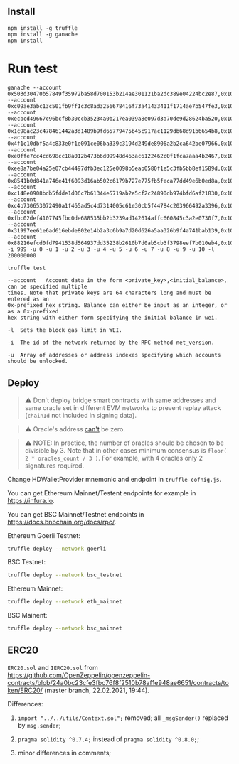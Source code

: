 
## Install

```
npm install -g truffle
npm install -g ganache
npm install
```

# Run test

```
ganache --account 0x503d30470b57849f35972ba58d700153b214ae301121ba2dc389e04224bc2e87,0x1000000000000000000 --account 0xc09ae3abc13c501fb9ff1c3c8ad3256678416f73a41433411f1714ae7b547fe3,0x1000000000000000000 --account 0xecbcd49667c96bcf8b30ccb35234a0b217ea039a8e097d3a70de9d28624ba520,0x1000000000000000000 --account 0x1c98ac23c478461442a3d1489b9fd65779475b45c917ac1129db68d91b6654b8,0x1000000000000000000 --account 0x4f1c10dbf5a4c833e0f1e091ce06ba339c3194d249de8906a2b2ca642be07966,0x1000000000000000000 --account 0xe0ffe7cc4cd698cc18a012b473b6d09948d463ac6122462c0f1fca7aaa4b2467,0x1000000000000000000 --account 0xee8a7be04a25e07cb44497dfb3ec125e0098b5eab0580f1e5c3fb5bb8ef1589d,0x1000000000000000000 --account 0x8541b0d841a746e41f6093d16ab502c6179b727e775fb5feca77dd49e6b0ed8a,0x1000000000000000000 --account 0xc148e0908bdb5fdde1d06c7b61344e5719ab2e5cf2c24890db974bfd6af21830,0x1000000000000000000 --account 0xc4b730653072490a1f465ad5c4d7314005c61e30cb5f44784c203966492a3396,0x1000000000000000000 --account 0xfbc02def4107745fbc0de688535bb2b3239ad142614affc660845c3a2e0730f7,0x1000000000000000000 --account 0x31997ee61e6ad616ebde802e14b2a3c6b9a7d20d626a5aa326b9f4a741bab139,0x1000000000000000000 --account 0x88216efcd0fd7941538d564937dd35238b2610b7d0ab5cb3f3798eef7b010eb4,0x1000000000000000000 -i 999 -u 0 -u 1 -u 2 -u 3 -u 4 -u 5 -u 6 -u 7 -u 8 -u 9 -u 10 -l 200000000

truffle test
```

```
--account   Account data in the form <private_key>,<initial_balance>, can be specified multiple
times. Note that private keys are 64 characters long and must be entered as an
0x-prefixed hex string. Balance can either be input as an integer, or as a 0x-prefixed
hex string with either form specifying the initial balance in wei.

-l  Sets the block gas limit in WEI.

-i  The id of the network returned by the RPC method net_version.

-u  Array of addresses or address indexes specifying which accounts should be unlocked.
```

## Deploy

> ⚠️ Don't deploy bridge smart contracts with same addresses and same oracle set in different EVM networks to prevent replay attack (`chainId` not included in signing data).

> ⚠️ Oracle's address [can't](https://github.com/ton-blockchain/bridge-solidity/blob/290f1be610f23ad3f700e06aebd92b71ccf6af70/contracts/SignatureChecker.sol#L43) be zero.

> ⚠️ NOTE: In practice, the number of oracles should be chosen to be divisible by 3.
> Note that in other cases minimum consensus is `floor( 2 * oracles_count / 3 )`. For example, with 4 oracles only 2 signatures required.

Change HDWalletProvider mnemonic and endpoint in `truffle-cofnig.js`.

You can get Ethereum Mainnet/Testent endpoints for example in https://infura.io.

You can get BSC Mainnet/Testnet endpoints in https://docs.bnbchain.org/docs/rpc/.

Ethereum Goerli Testnet:

```bash
truffle deploy --network goerli
```

BSC Testnet:

```bash
truffle deploy --network bsc_testnet
```

Ethereum Mainnet:

```bash
truffle deploy --network eth_mainnet
```

BSC Mainent:

```bash
truffle deploy --network bsc_mainnet
```

## ERC20

`ERC20.sol` and `IERC20.sol` from https://github.com/OpenZeppelin/openzeppelin-contracts/blob/24a0bc23cfe3fbc76f8f2510b78af1e948ae6651/contracts/token/ERC20/ (master branch, 22.02.2021, 19:44).

Differences:

1. `import "../../utils/Context.sol";` removed;
  all `_msgSender()` replaced by `msg.sender`;

2. `pragma solidity ^0.7.4;` instead of `pragma solidity ^0.8.0;`;

3. minor differences in comments;